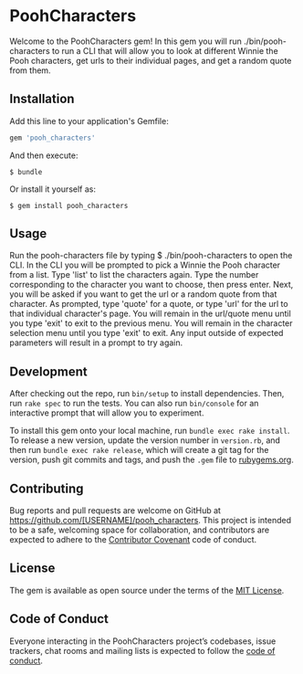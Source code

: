 # PoohCharacters

Welcome to  the PoohCharacters gem! In this gem you will run ./bin/pooh-characters to run a CLI that will allow you to look at different Winnie the Pooh characters, get urls to their individual pages, and get a random quote from them.

## Installation

Add this line to your application's Gemfile:

```ruby
gem 'pooh_characters'
```

And then execute:

    $ bundle

Or install it yourself as:

    $ gem install pooh_characters

## Usage

Run the pooh-characters file by typing
    $ ./bin/pooh-characters
to open the CLI. In the CLI you will be prompted to pick a Winnie the Pooh character from a list. 
Type 'list' to list the characters again. 
Type the number corresponding to the character you want to choose, then press enter. 
Next, you will be asked if you want to get the url or a random quote from that character. 
As prompted, type 'quote' for a quote, or type 'url' for the url to that individual character's page. 
You will remain in the url/quote menu until you type 'exit' to exit to the previous menu.
You will remain in the character selection menu until you type 'exit' to exit.
Any input outside of expected parameters will result in a prompt to try again.

## Development

After checking out the repo, run `bin/setup` to install dependencies. Then, run `rake spec` to run the tests. You can also run `bin/console` for an interactive prompt that will allow you to experiment.

To install this gem onto your local machine, run `bundle exec rake install`. To release a new version, update the version number in `version.rb`, and then run `bundle exec rake release`, which will create a git tag for the version, push git commits and tags, and push the `.gem` file to [rubygems.org](https://rubygems.org).

## Contributing

Bug reports and pull requests are welcome on GitHub at https://github.com/[USERNAME]/pooh_characters. This project is intended to be a safe, welcoming space for collaboration, and contributors are expected to adhere to the [Contributor Covenant](http://contributor-covenant.org) code of conduct.

## License

The gem is available as open source under the terms of the [MIT License](https://opensource.org/licenses/MIT).

## Code of Conduct

Everyone interacting in the PoohCharacters project’s codebases, issue trackers, chat rooms and mailing lists is expected to follow the [code of conduct](https://github.com/[USERNAME]/pooh_characters/blob/master/CODE_OF_CONDUCT.md).
